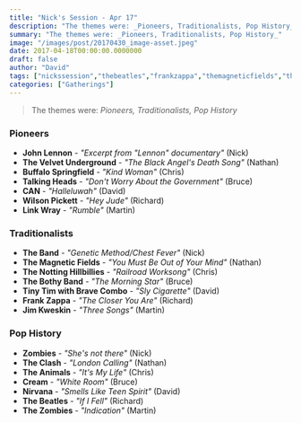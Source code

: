 ```yaml
---
title: "Nick's Session - Apr 17"
description: "The themes were: _Pioneers, Traditionalists, Pop History_"
summary: "The themes were: _Pioneers, Traditionalists, Pop History_"
image: "/images/post/20170430_image-asset.jpeg"
date: 2017-04-18T00:00:00.0000000
draft: false
author: "David"
tags: ["nickssession","thebeatles","frankzappa","themagneticfields","theband","nirvana","velvetunderground","can","johnlennon","jimkweskin","talkingheads","cream","thezombies","theclash","linkwray","buffalospringfield","thenottinghillbillies","theanimals","thebothyband","wilsonpickett","tinytimwithbravecombo"]
categories: ["Gatherings"]
---
```

> The themes were: _Pioneers, Traditionalists, Pop History_
### Pioneers
- **John Lennon** - _"Excerpt from "Lennon" documentary"_ (Nick)
- **The Velvet Underground** - _"The Black Angel's Death Song"_ (Nathan)
- **Buffalo Springfield** - _"Kind Woman"_ (Chris)
- **Talking Heads** - _"Don't Worry About the Government"_ (Bruce)
- **CAN** - _"Halleluwah"_ (David)
- **Wilson Pickett** - _"Hey Jude"_ (Richard)
- **Link Wray** - _"Rumble"_ (Martin)
### Traditionalists
- **The Band** - _"Genetic Method/Chest Fever"_ (Nick)
- **The Magnetic Fields** - _"You Must Be Out of Your Mind"_ (Nathan)
- **The Notting Hillbillies** - _"Railroad Worksong"_ (Chris)
- **The Bothy Band** - _"The Morning Star"_ (Bruce)
- **Tiny Tim with Brave Combo** - _"Sly Cigarette"_ (David)
- **Frank Zappa** - _"The Closer You Are"_ (Richard)
- **Jim Kweskin** - _"Three Songs"_ (Martin)
### Pop History
- **Zombies** - _"She's not there"_ (Nick)
- **The Clash** - _"London Calling"_ (Nathan)
- **The Animals** - _"It's My Life"_ (Chris)
- **Cream** - _"White Room"_ (Bruce)
- **Nirvana** - _"Smells Like Teen Spirit"_ (David)
- **The Beatles** - _"If I Fell"_ (Richard)
- **The Zombies** - _"Indication"_ (Martin)
